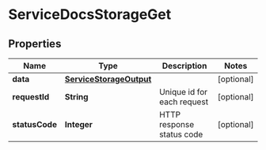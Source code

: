 

# ServiceDocsStorageGet

## Properties

Name | Type | Description | Notes
------------ | ------------- | ------------- | -------------
**data** | [**ServiceStorageOutput**](ServiceStorageOutput.md) |  |  [optional]
**requestId** | **String** | Unique id for each request |  [optional]
**statusCode** | **Integer** | HTTP response status code |  [optional]




